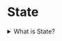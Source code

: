 # State

<details>
  <summary>What is State?</summary>

It is a behavioural design pattern that lets an object alter its behaviour when its internal state changes.

Applicability:

- Use the State pattern when you have an object that behaves differently depending on its current one, the number of states is enormous, and the state-specific code changes frequently.
- Use the pattern when you have a class polluted with massive conditionals that alter how the class behaves according to the current values of the class fields.
- Use State when you have a lot of duplicate code across similar states and transitions of a condition-based state machine.

Prons:

- Single Responsibility Principle. Organize the code related to particular states into separate classes.
- Open/Closed Principle. Introduce new states without changing existing state classes or the context.
- Simplify the code of the context by eliminating bulky state machine conditionals.

Cons:

- Applying the pattern can be overkill if a state machine has only a few states or rarely changes.

[More >>](https://refactoring.guru/design-patterns/state)

</details>
